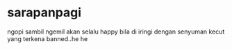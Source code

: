# sarapanpagi
ngopi sambil ngemil akan selalu happy bila di iringi dengan senyuman kecut yang terkena banned..he he
